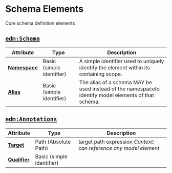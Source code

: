 # Schema Elements

Core schema definition elements

## [`edm:Schema`](https://docs.oasis-open.org/odata/odata-csdl-xml/v4.02/csd01/odata-csdl-xml-v4.02-csd01.html#ElementedmSchema.7)

| Attribute | Type | Description |
|-----------|------|-------------|
| **[Namespace](https://docs.oasis-open.org/odata/odata-csdl-xml/v4.02/csd01/odata-csdl-xml-v4.02-csd01.html#AttributeNamespace.5.1)** | Basic (simple identifier) | A simple identifier used to uniquely identify the element within its containing scope. |
| **[Alias](https://docs.oasis-open.org/odata/odata-csdl-xml/v4.02/csd01/odata-csdl-xml-v4.02-csd01.html#AttributeAlias.5.2)** | Basic (simple identifier) | The alias of a schema MAY be used instead of the namespaceto identify model elements of that schema. |

## [`edm:Annotations`](https://docs.oasis-open.org/odata/odata-csdl-xml/v4.02/csd01/odata-csdl-xml-v4.02-csd01.html#ElementedmAnnotations.8)

| Attribute | Type | Description |
|-----------|------|-------------|
| **[Target](https://docs.oasis-open.org/odata/odata-csdl-xml/v4.02/csd01/odata-csdl-xml-v4.02-csd01.html#AttributeTarget.8.1)** | Path (Absolute Path) | target path expression *Context: can reference any model element* |
| **[Qualifier](https://docs.oasis-open.org/odata/odata-csdl-xml/v4.02/csd01/odata-csdl-xml-v4.02-csd01.html#AttributeQualifier.6.2)** | Basic (simple identifier) |  |
